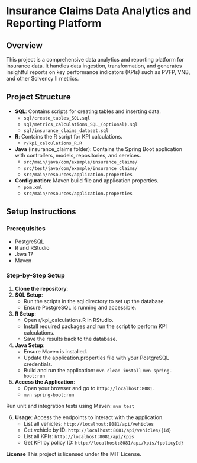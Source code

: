 # Insurance Claims Data Analytics and Reporting Platform

## Overview

This project is a comprehensive data analytics and reporting platform for insurance data. It handles data ingestion, transformation, and generates insightful reports on key performance indicators (KPIs) such as PVFP, VNB, and other Solvency II metrics.

## Project Structure

- **SQL**: Contains scripts for creating tables and inserting data.
  - `sql/create_tables_SQL.sql`
  - `sql/metrics_calculations_SQL_(optional).sql`
  - `sql/insurance_claims_dataset.sql`
- **R**: Contains the R script for KPI calculations.
  - `r/kpi_calculations_R.R`
- **Java** (insurance_claims folder): Contains the Spring Boot application with controllers, models, repositories, and services.
  - `src/main/java/com/example/insurance_claims/`
  - `src/test/java/com/example/insurance_claims/`
  - `src/main/resources/application.properties`
- **Configuration**: Maven build file and application properties.
  - `pom.xml`
  - `src/main/resources/application.properties`

## Setup Instructions

### Prerequisites

- PostgreSQL
- R and RStudio
- Java 17
- Maven

### Step-by-Step Setup

1. **Clone the repository**:
2. **SQL Setup**:
   - Run the scripts in the sql directory to set up the database.
   - Ensure PostgreSQL is running and accessible.
3. **R Setup**: 
   - Open r/kpi_calculations.R in RStudio.
   - Install required packages and run the script to perform KPI calculations.
   - Save the results back to the database.
4. **Java Setup**:
   - Ensure Maven is installed.
   - Update the application.properties file with your PostgreSQL credentials.
   - Build and run the application:
       `mvn clean install`
       `mvn spring-boot:run`
5. **Access the Application**:
   - Open your browser and go to `http://localhost:8081`. 
   - `mvn spring-boot:run`

Run unit and integration tests using Maven:
    `mvn test`

6. **Usage**:
    Access the endpoints to interact with the application.
      - List all vehicles: `http://localhost:8081/api/vehicles`
      - Get vehicle by ID: `http://localhost:8081/api/vehicles/{id}`
      - List all KPIs: `http://localhost:8081/api/kpis`
      - Get KPI by policy ID: `http://localhost:8081/api/kpis/{policyId}`
  
 **License**
      This project is licensed under the MIT License.
